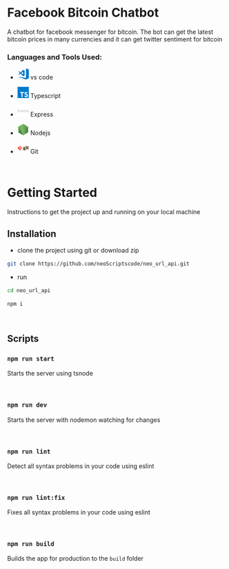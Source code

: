 # Facebook Bitcoin Chatbot
A chatbot for facebook messenger for bitcoin. The bot can get the latest bitcoin prices in many currencies and it can get twitter sentiment for bitcoin

### Languages and Tools Used:

- <img  alt="Visual Studio Code" width="26px" src="https://raw.githubusercontent.com/github/explore/80688e429a7d4ef2fca1e82350fe8e3517d3494d/topics/visual-studio-code/visual-studio-code.png" /> vs code


- <img   alt="Typescript" width="26px" src="https://raw.githubusercontent.com/github/explore/80688e429a7d4ef2fca1e82350fe8e3517d3494d/topics/typescript/typescript.png" /> Typescript

- <img   alt="Typescript" width="26px" src="https://raw.githubusercontent.com/github/explore/80688e429a7d4ef2fca1e82350fe8e3517d3494d/topics/express/express.png" /> Express


- <img   alt="Node.js" width="26px" src="https://raw.githubusercontent.com/github/explore/80688e429a7d4ef2fca1e82350fe8e3517d3494d/topics/nodejs/nodejs.png" /> Nodejs


- <img   alt="Git" width="26px" src="https://raw.githubusercontent.com/github/explore/80688e429a7d4ef2fca1e82350fe8e3517d3494d/topics/git/git.png" /> Git

<br />

# Getting Started

Instructions to get the project up and running on your local machine  

## Installation
- clone the project using git or download zip
```bash
git clone https://github.com/neoScriptscode/neo_url_api.git
```
- run 
```bash
cd neo_url_api
```

```bash
npm i
```
<br />

## Scripts

### `npm run start`
Starts the server using tsnode

<br />

### `npm run dev`
Starts the server with nodemon watching for changes

<br />

### `npm run lint`
Detect all syntax problems in your code using eslint

<br />

### `npm run lint:fix`
Fixes all syntax problems in your code using eslint

<br />

### `npm run build`
Builds the app for production to the `build` folder

<br />
